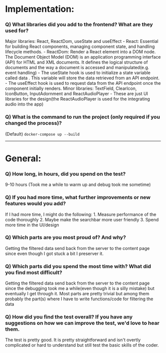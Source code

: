 # Implementation:

### Q) What libraries did you add to the frontend? What are they used for?
Major libraries: React, ReactDom, useState and useEffect
    - React: Essential for building React components, managing component state, and handling lifecycle methods.
    - ReactDom: Render a React element into a DOM node. The Document Object Model (DOM) is an application programming interface (API) for HTML and XML documents. It defines the logical structure of documents and the way a document is accessed and manipulated(e.g. event handling)
    - The useState hook is used to initialize a state variable called data . This variable will store the data retrieved from an API endpoint. 
    - The useEffect hook is used to request data from the API endpoint once the component initially renders.
Minor libraries: TextField, ClearIcon, IconButton, InputAdornment and ReactAudioPlayer
    - These are just UI libraries for the design(the ReactAudioPlayer is used for the integrating audio into the app)
### Q) What is the command to run the project (only required if you changed the process)?

(Default) `docker-compose up --build`

---

# General:

### Q) How long, in hours, did you spend on the test?
9-10 hours (Took me a while to warm up and debug took me sometime)

### Q) If you had more time, what further improvements or new features would you add?
If I had more time, I might do the following:
    1. Measure performance of the code thoroughly
    2. Maybe make the searchbar more user friendly
    3. Spend more time in the UI/design

### Q) Which parts are you most proud of? And why?
Getting the filtered data send back from the server to the content page since even though I got stuck a bit I preserver it.

### Q) Which parts did you spend the most time with? What did you find most difficult?
Getting the filtered data send back from the server to the content page since the debugging took me a while(even though it is a silly mistake) but eventually I get through it.
Most parts are pretty trivial but among them probably the part(s) where I have to write functions/code for filtering the data

### Q) How did you find the test overall? If you have any suggestions on how we can improve the test, we'd love to hear them.
The test is pretty good. It is pretty straightforward and isn't overtly complicated or hard to understand but still test the basic skills of the coder.
